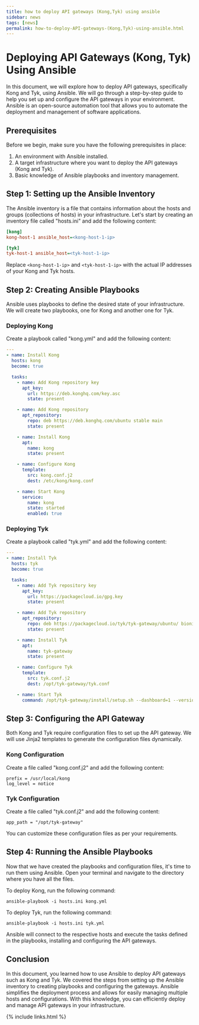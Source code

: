 ```yaml
---
title: how to deploy API gateways (Kong,Tyk) using ansible
sidebar: news
tags: [news]
permalink: how-to-deploy-API-gateways-(Kong,Tyk)-using-ansible.html
---
```

# Deploying API Gateways (Kong, Tyk) Using Ansible

In this document, we will explore how to deploy API gateways, specifically Kong and Tyk, using Ansible. We will go through a step-by-step guide to help you set up and configure the API gateways in your environment. Ansible is an open-source automation tool that allows you to automate the deployment and management of software applications.

## Prerequisites

Before we begin, make sure you have the following prerequisites in place:

1. An environment with Ansible installed.
2. A target infrastructure where you want to deploy the API gateways (Kong and Tyk).
3. Basic knowledge of Ansible playbooks and inventory management.

## Step 1: Setting up the Ansible Inventory

The Ansible inventory is a file that contains information about the hosts and groups (collections of hosts) in your infrastructure. Let's start by creating an inventory file called "hosts.ini" and add the following content:

```ini
[kong]
kong-host-1 ansible_host=<kong-host-1-ip>

[tyk]
tyk-host-1 ansible_host=<tyk-host-1-ip>
```

Replace `<kong-host-1-ip>` and `<tyk-host-1-ip>` with the actual IP addresses of your Kong and Tyk hosts.

## Step 2: Creating Ansible Playbooks

Ansible uses playbooks to define the desired state of your infrastructure. We will create two playbooks, one for Kong and another one for Tyk.

### Deploying Kong

Create a playbook called "kong.yml" and add the following content:

```yaml
---
- name: Install Kong
  hosts: kong
  become: true

  tasks:
    - name: Add Kong repository key
      apt_key:
        url: https://deb.konghq.com/key.asc
        state: present

    - name: Add Kong repository
      apt_repository:
        repo: deb https://deb.konghq.com/ubuntu stable main
        state: present

    - name: Install Kong
      apt:
        name: kong
        state: present

    - name: Configure Kong
      template:
        src: kong.conf.j2
        dest: /etc/kong/kong.conf

    - name: Start Kong
      service:
        name: kong
        state: started
        enabled: true
```

### Deploying Tyk

Create a playbook called "tyk.yml" and add the following content:

```yaml
---
- name: Install Tyk
  hosts: tyk
  become: true

  tasks:
    - name: Add Tyk repository key
      apt_key:
        url: https://packagecloud.io/gpg.key
        state: present

    - name: Add Tyk repository
      apt_repository:
        repo: deb https://packagecloud.io/tyk/tyk-gateway/ubuntu/ bionic main
        state: present

    - name: Install Tyk
      apt:
        name: tyk-gateway
        state: present

    - name: Configure Tyk
      template:
        src: tyk.conf.j2
        dest: /opt/tyk-gateway/tyk.conf

    - name: Start Tyk
      command: /opt/tyk-gateway/install/setup.sh --dashboard=1 --version="v3"
```

## Step 3: Configuring the API Gateway

Both Kong and Tyk require configuration files to set up the API gateway. We will use Jinja2 templates to generate the configuration files dynamically.

### Kong Configuration

Create a file called "kong.conf.j2" and add the following content:

```jinja2
prefix = /usr/local/kong
log_level = notice
```

### Tyk Configuration

Create a file called "tyk.conf.j2" and add the following content:

```jinja2
app_path = "/opt/tyk-gateway"
```

You can customize these configuration files as per your requirements.

## Step 4: Running the Ansible Playbooks

Now that we have created the playbooks and configuration files, it's time to run them using Ansible. Open your terminal and navigate to the directory where you have all the files.

To deploy Kong, run the following command:

```
ansible-playbook -i hosts.ini kong.yml
```

To deploy Tyk, run the following command:

```
ansible-playbook -i hosts.ini tyk.yml
```

Ansible will connect to the respective hosts and execute the tasks defined in the playbooks, installing and configuring the API gateways.

## Conclusion

In this document, you learned how to use Ansible to deploy API gateways such as Kong and Tyk. We covered the steps from setting up the Ansible inventory to creating playbooks and configuring the gateways. Ansible simplifies the deployment process and allows for easily managing multiple hosts and configurations. With this knowledge, you can efficiently deploy and manage API gateways in your infrastructure.

{% include links.html %}
